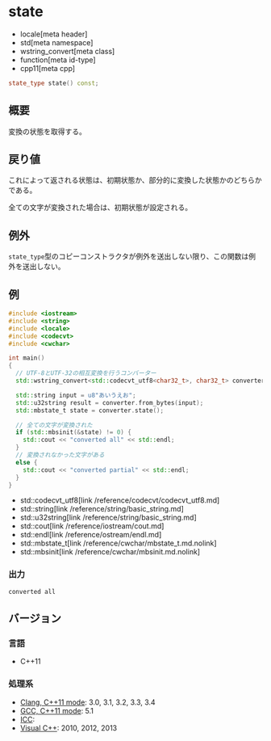 # state
* locale[meta header]
* std[meta namespace]
* wstring_convert[meta class]
* function[meta id-type]
* cpp11[meta cpp]

```cpp
state_type state() const;
```

## 概要
変換の状態を取得する。


## 戻り値
これによって返される状態は、初期状態か、部分的に変換した状態かのどちらかである。

全ての文字が変換された場合は、初期状態が設定される。


## 例外
`state_type`型のコピーコンストラクタが例外を送出しない限り、この関数は例外を送出しない。


## 例
```cpp example
#include <iostream>
#include <string>
#include <locale>
#include <codecvt>
#include <cwchar>

int main()
{
  // UTF-8とUTF-32の相互変換を行うコンバーター
  std::wstring_convert<std::codecvt_utf8<char32_t>, char32_t> converter;

  std::string input = u8"あいうえお";
  std::u32string result = converter.from_bytes(input);
  std::mbstate_t state = converter.state();

  // 全ての文字が変換された
  if (std::mbsinit(&state) != 0) {
    std::cout << "converted all" << std::endl;
  }
  // 変換されなかった文字がある
  else {
    std::cout << "converted partial" << std::endl;
  }
}
```
* std::codecvt_utf8[link /reference/codecvt/codecvt_utf8.md]
* std::string[link /reference/string/basic_string.md]
* std::u32string[link /reference/string/basic_string.md]
* std::cout[link /reference/iostream/cout.md]
* std::endl[link /reference/ostream/endl.md]
* std::mbstate_t[link /reference/cwchar/mbstate_t.md.nolink]
* std::mbsinit[link /reference/cwchar/mbsinit.md.nolink]

### 出力
```
converted all
```


## バージョン
### 言語
- C++11

### 処理系
- [Clang, C++11 mode](/implementation.md#clang): 3.0, 3.1, 3.2, 3.3, 3.4
- [GCC, C++11 mode](/implementation.md#gcc): 5.1
- [ICC](/implementation.md#icc):
- [Visual C++](/implementation.md#visual_cpp): 2010, 2012, 2013


